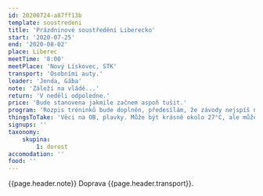 ```yaml
---
id: 20200724-a87ff13b
template: soustredeni
title: 'Prázdninové soustředění Liberecko'
start: '2020-07-25'
end: '2020-08-02'
place: Liberec
meetTime: '8:00'
meetPlace: 'Nový Lískovec, STK'
transport: 'Osobními auty.'
leader: 'Jenda, Gába'
note: 'Záleží na vládě...'
return: 'V neděli odpoledne.'
price: 'Bude stanovena jakmile začnem aspoň tušit.'
program: 'Rozpis tréninků bude doplněn, předesílám, že závody nejspíš nebudou.'
thingsToTake: 'Věci na OB, plavky. Může být krásně okolo 27°C, ale může nám klidně celý týden pršet a být okolo 15°C, připravte se na to prosím.'
signups: ''
taxonomy:
    skupina:
        1: dorost
accomodation: ''
food: ''
---
```

{{page.header.note}}
 Doprava {{page.header.transport}}.
